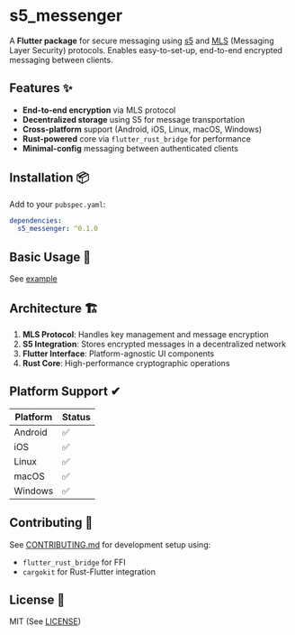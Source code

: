 
# s5_messenger

A **Flutter package** for secure messaging using [s5](https://s5.pro/) and [MLS](https://www.ietf.org/blog/mls-secure-and-usable-end-to-end-encryption/) (Messaging Layer Security) protocols. Enables easy-to-set-up, end-to-end encrypted messaging between clients.

## Features ✨

- **End-to-end encryption** via MLS protocol
- **Decentralized storage** using S5 for message transportation
- **Cross-platform** support (Android, iOS, Linux, macOS, Windows)
- **Rust-powered** core via ```flutter_rust_bridge``` for performance
- **Minimal-config** messaging between authenticated clients

## Installation 📦

Add to your ```pubspec.yaml```:

```yaml
dependencies:
  s5_messenger: ^0.1.0
```

## Basic Usage 🚀

See [example](./example/)

## Architecture 🏗

1. **MLS Protocol**: Handles key management and message encryption
2. **S5 Integration**: Stores encrypted messages in a decentralized network
3. **Flutter Interface**: Platform-agnostic UI components
4. **Rust Core**: High-performance cryptographic operations

## Platform Support ✔

| Platform | Status |
|----------|--------|
| Android  | ✅     |
| iOS      | ✅     |
| Linux    | ✅     |
| macOS    | ✅     |
| Windows  | ✅     |

## Contributing 🤝

See [CONTRIBUTING.md](./CONTRIBUTING.md) for development setup using:

- ```flutter_rust_bridge``` for FFI
- ```cargokit``` for Rust-Flutter integration

## License 📄

MIT (See [LICENSE](LICENSE))
